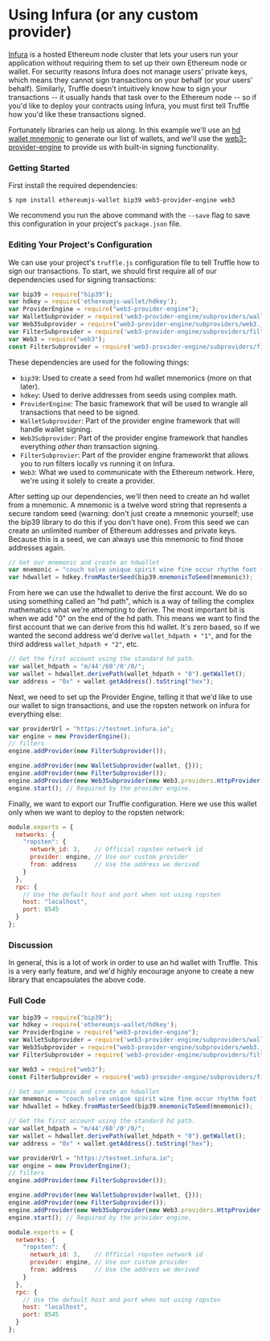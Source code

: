 # Using Infura (or any custom provider)

[Infura](https://infura.io/) is a hosted Ethereum node cluster that lets your users run your application without requiring them to set up their own Ethereum node or wallet. For security reasons Infura does not manage users' private keys, which means they cannot sign transactions on your behalf (or your users' behalf). Similarly, Truffle doesn't intuitively know how to sign your transactions -- it usually hands that task over to the Ethereum node -- so if you'd like to deploy your contracts using Infura, you must first tell Truffle how you'd like these transactions signed.

Fortunately libraries can help us along. In this example we'll use an [hd wallet mnemonic](https://en.bitcoin.it/wiki/Deterministic_wallet) to generate our list of wallets, and we'll use the [web3-provider-engine](https://github.com/MetaMask/provider-engine) to provide us with built-in signing functionality.

### Getting Started

First install the required dependencies:

```
$ npm install ethereumjs-wallet bip39 web3-provider-engine web3
```

We recommend you run the above command with the `--save` flag to save this configuration in your project's `package.json` file.

### Editing Your Project's Configuration

We can use your project's `truffle.js` configuration file to tell Truffle how to sign our transactions. To start, we should first require all of our dependencies used for signing transactions:

```javascript
var bip39 = require("bip39");
var hdkey = require('ethereumjs-wallet/hdkey');
var ProviderEngine = require("web3-provider-engine");
var WalletSubprovider = require('web3-provider-engine/subproviders/wallet.js');
var Web3Subprovider = require("web3-provider-engine/subproviders/web3.js");
var FilterSubprovider = require('web3-provider-engine/subproviders/filters.js');
var Web3 = require("web3");
const FilterSubprovider = require('web3-provider-engine/subproviders/filters.js');
```

These dependencies are used for the following things:

- `bip39`: Used to create a seed from hd wallet mnemonics (more on that later).
- `hdkey`: Used to derive addresses from seeds using complex math.
- `ProviderEngine`: The basic framework that will be used to wrangle all transactions that need to be signed.
- `WalletSubprovider`: Part of the provider engine framework that will handle wallet signing.
- `Web3Subprovider`: Part of the provider engine framework that handles everything *other than* transaction signing.
- `FilterSubprovier`: Part of the provider engine frameworkt that allows you to run filters locally vs running it on Infura.
- `Web3`: What we used to communicate with the Ethereum network. Here, we're using it solely to create a provider.

After setting up our dependencies, we'll then need to create an hd wallet from a mnemonic. A mnemonic is a twelve word string that represents a secure random seed (warning: don't just create a mnemonic yourself; use the bip39 library to do this if you don't have one). From this seed we can create an unlimited number of Ethereum addresses and private keys. Because this is a seed, we can always use this mnemonic to find those addresses again.

```javascript
// Get our mnemonic and create an hdwallet
var mnemonic = "couch solve unique spirit wine fine occur rhythm foot feature glory away";
var hdwallet = hdkey.fromMasterSeed(bip39.mnemonicToSeed(mnemonic));
```

From here we can use the hdwallet to derive the first account. We do so using something called an "hd path", which is a way of telling the complex mathematics what we're attempting to derive. The most important bit is when we add "0" on the end of the hd path. This means we want to find the first account that we can derive from this hd wallet. It's zero based, so if we wanted the second address we'd derive `wallet_hdpath + "1"`, and for the third address `wallet_hdpath + "2"`, etc.

```javascript
// Get the first account using the standard hd path.
var wallet_hdpath = "m/44'/60'/0'/0/";
var wallet = hdwallet.derivePath(wallet_hdpath + "0").getWallet();
var address = "0x" + wallet.getAddress().toString("hex");
```

Next, we need to set up the Provider Engine, telling it that we'd like to use our wallet to sign transactions, and use the ropsten network on infura for everything else:

```javascript
var providerUrl = "https://testnet.infura.io";
var engine = new ProviderEngine();
// filters
engine.addProvider(new FilterSubprovider());

engine.addProvider(new WalletSubprovider(wallet, {}));
engine.addProvider(new FilterSubprovider());
engine.addProvider(new Web3Subprovider(new Web3.providers.HttpProvider(providerUrl)));
engine.start(); // Required by the provider engine.
```

Finally, we want to export our Truffle configuration. Here we use this wallet only when we want to deploy to the ropsten network:

```javascript
module.exports = {
  networks: {
    "ropsten": {
      network_id: 3,    // Official ropsten network id
      provider: engine, // Use our custom provider
      from: address     // Use the address we derived
    }
  },
  rpc: {
    // Use the default host and port when not using ropsten
    host: "localhost",
    port: 8545
  }
};
```

### Discussion

In general, this is a lot of work in order to use an hd wallet with Truffle. This is a very early feature, and we'd highly encourage anyone to create a new library that encapsulates the above code.

### Full Code

```javascript
var bip39 = require("bip39");
var hdkey = require('ethereumjs-wallet/hdkey');
var ProviderEngine = require("web3-provider-engine");
var WalletSubprovider = require('web3-provider-engine/subproviders/wallet.js');
var Web3Subprovider = require("web3-provider-engine/subproviders/web3.js");
var FilterSubprovider = require('web3-provider-engine/subproviders/filters.js');

var Web3 = require("web3");
const FilterSubprovider = require('web3-provider-engine/subproviders/filters.js');

// Get our mnemonic and create an hdwallet
var mnemonic = "couch solve unique spirit wine fine occur rhythm foot feature glory away";
var hdwallet = hdkey.fromMasterSeed(bip39.mnemonicToSeed(mnemonic));

// Get the first account using the standard hd path.
var wallet_hdpath = "m/44'/60'/0'/0/";
var wallet = hdwallet.derivePath(wallet_hdpath + "0").getWallet();
var address = "0x" + wallet.getAddress().toString("hex");

var providerUrl = "https://testnet.infura.io";
var engine = new ProviderEngine();
// filters
engine.addProvider(new FilterSubprovider());

engine.addProvider(new WalletSubprovider(wallet, {}));
engine.addProvider(new FilterSubprovider());
engine.addProvider(new Web3Subprovider(new Web3.providers.HttpProvider(providerUrl)));
engine.start(); // Required by the provider engine.

module.exports = {
  networks: {
    "ropsten": {
      network_id: 3,    // Official ropsten network id
      provider: engine, // Use our custom provider
      from: address     // Use the address we derived
    }
  },
  rpc: {
    // Use the default host and port when not using ropsten
    host: "localhost",
    port: 8545
  }
};
```
